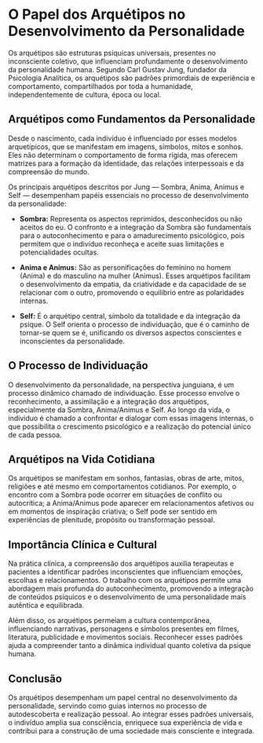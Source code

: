
# O Papel dos Arquétipos no Desenvolvimento da Personalidade

Os arquétipos são estruturas psíquicas universais, presentes no inconsciente coletivo, que influenciam profundamente o desenvolvimento da personalidade humana. Segundo Carl Gustav Jung, fundador da Psicologia Analítica, os arquétipos são padrões primordiais de experiência e comportamento, compartilhados por toda a humanidade, independentemente de cultura, época ou local.

## Arquétipos como Fundamentos da Personalidade

Desde o nascimento, cada indivíduo é influenciado por esses modelos arquetípicos, que se manifestam em imagens, símbolos, mitos e sonhos. Eles não determinam o comportamento de forma rígida, mas oferecem matrizes para a formação da identidade, das relações interpessoais e da compreensão do mundo.

Os principais arquétipos descritos por Jung — Sombra, Anima, Animus e Self — desempenham papéis essenciais no processo de desenvolvimento da personalidade:

- **Sombra:** Representa os aspectos reprimidos, desconhecidos ou não aceitos do eu. O confronto e a integração da Sombra são fundamentais para o autoconhecimento e para o amadurecimento psicológico, pois permitem que o indivíduo reconheça e aceite suas limitações e potencialidades ocultas.

- **Anima e Animus:** São as personificações do feminino no homem (Anima) e do masculino na mulher (Animus). Esses arquétipos facilitam o desenvolvimento da empatia, da criatividade e da capacidade de se relacionar com o outro, promovendo o equilíbrio entre as polaridades internas.

- **Self:** É o arquétipo central, símbolo da totalidade e da integração da psique. O Self orienta o processo de individuação, que é o caminho de tornar-se quem se é, unificando os diversos aspectos conscientes e inconscientes da personalidade.

## O Processo de Individuação

O desenvolvimento da personalidade, na perspectiva junguiana, é um processo dinâmico chamado de individuação. Esse processo envolve o reconhecimento, a assimilação e a integração dos arquétipos, especialmente da Sombra, Anima/Animus e Self. Ao longo da vida, o indivíduo é chamado a confrontar e dialogar com essas imagens internas, o que possibilita o crescimento psicológico e a realização do potencial único de cada pessoa.

## Arquétipos na Vida Cotidiana

Os arquétipos se manifestam em sonhos, fantasias, obras de arte, mitos, religiões e até mesmo em comportamentos cotidianos. Por exemplo, o encontro com a Sombra pode ocorrer em situações de conflito ou autocrítica; a Anima/Animus pode aparecer em relacionamentos afetivos ou em momentos de inspiração criativa; o Self pode ser sentido em experiências de plenitude, propósito ou transformação pessoal.

## Importância Clínica e Cultural

Na prática clínica, a compreensão dos arquétipos auxilia terapeutas e pacientes a identificar padrões inconscientes que influenciam emoções, escolhas e relacionamentos. O trabalho com os arquétipos permite uma abordagem mais profunda do autoconhecimento, promovendo a integração de conteúdos psíquicos e o desenvolvimento de uma personalidade mais autêntica e equilibrada.

Além disso, os arquétipos permeiam a cultura contemporânea, influenciando narrativas, personagens e símbolos presentes em filmes, literatura, publicidade e movimentos sociais. Reconhecer esses padrões ajuda a compreender tanto a dinâmica individual quanto coletiva da psique humana.

## Conclusão

Os arquétipos desempenham um papel central no desenvolvimento da personalidade, servindo como guias internos no processo de autodescoberta e realização pessoal. Ao integrar esses padrões universais, o indivíduo amplia sua consciência, enriquece sua experiência de vida e contribui para a construção de uma sociedade mais consciente e integrada.
```
